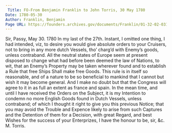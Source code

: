 ```yaml
---
 Title: FO-From Benjamin Franklin to John Torris, 30 May 1780
Date: 1780-05-30
Author: Franklin, Benjamin
Page URL: https://founders.archives.gov/documents/Franklin/01-32-02-0318
---
```


Sir,
Passy, May 30. 1780
In my last of the 27th. Instant, I omitted one thing, I had intended, viz, to desire you would give absolute orders to your Cruisers, not to bring in any more dutch Vessels, tho’ charg’d with Enemy’s goods, unless contraband. All the neutral states of Europe seem at present disposed to change what had before been deemed the law of Nations, to wit, that an Enemy’s Property may be taken wherever found and to establish a Rule that free Ships Shall make free Goods. This rule is in itself so reasonable, and of a nature to be so beneficial to mankind that I cannot but wish it may become general. And I make no doubt but that the Congress will agree to it in as full an extent as france and spain. In the mean time, and until I have received the Orders on the Subject, it is my Intention to condemn no more English Goods found in Dutch Vessels, unless contraband; of which I thought it right to give you this previous Notice; that you may avoid the Trouble and Expence likely to arise from such Captures and the Detention of them for a Decision, with great Regard, and best Wishes for the success of your Enterprizes, I have the honour to be, sir, &c.
M. Torris.

